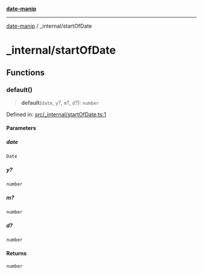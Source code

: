 [**date-manip**](../index.md)

***

[date-manip](../modules.md) / \_internal/startOfDate

# \_internal/startOfDate

## Functions

### default()

> **default**(`date`, `y`?, `m`?, `d`?): `number`

Defined in: [src/\_internal/startOfDate.ts:1](https://github.com/fengxinming/date-manip/blob/c2d62c1a39faed6b959a43feaabc15f4e2d60a5a/src/_internal/startOfDate.ts#L1)

#### Parameters

##### date

`Date`

##### y?

`number`

##### m?

`number`

##### d?

`number`

#### Returns

`number`
